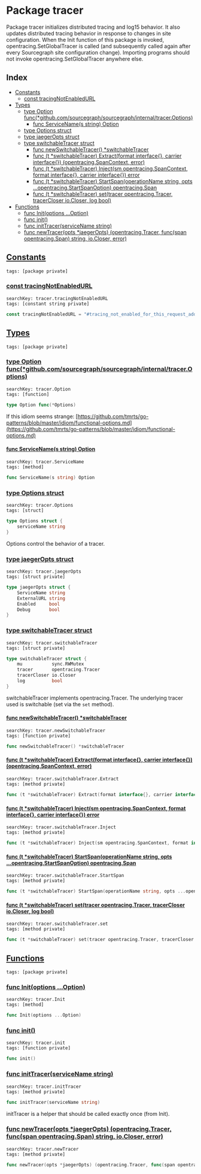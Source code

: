 # Package tracer

Package tracer initializes distributed tracing and log15 behavior. It also updates distributed tracing behavior in response to changes in site configuration. When the Init function of this package is invoked, opentracing.SetGlobalTracer is called (and subsequently called again after every Sourcegraph site configuration change). Importing programs should not invoke opentracing.SetGlobalTracer anywhere else. 

## Index

* [Constants](#const)
    * [const tracingNotEnabledURL](#tracingNotEnabledURL)
* [Types](#type)
    * [type Option func(*github.com/sourcegraph/sourcegraph/internal/tracer.Options)](#Option)
        * [func ServiceName(s string) Option](#ServiceName)
    * [type Options struct](#Options)
    * [type jaegerOpts struct](#jaegerOpts)
    * [type switchableTracer struct](#switchableTracer)
        * [func newSwitchableTracer() *switchableTracer](#newSwitchableTracer)
        * [func (t *switchableTracer) Extract(format interface{}, carrier interface{}) (opentracing.SpanContext, error)](#switchableTracer.Extract)
        * [func (t *switchableTracer) Inject(sm opentracing.SpanContext, format interface{}, carrier interface{}) error](#switchableTracer.Inject)
        * [func (t *switchableTracer) StartSpan(operationName string, opts ...opentracing.StartSpanOption) opentracing.Span](#switchableTracer.StartSpan)
        * [func (t *switchableTracer) set(tracer opentracing.Tracer, tracerCloser io.Closer, log bool)](#switchableTracer.set)
* [Functions](#func)
    * [func Init(options ...Option)](#Init)
    * [func init()](#init.tracer.go)
    * [func initTracer(serviceName string)](#initTracer)
    * [func newTracer(opts *jaegerOpts) (opentracing.Tracer, func(span opentracing.Span) string, io.Closer, error)](#newTracer)


## <a id="const" href="#const">Constants</a>

```
tags: [package private]
```

### <a id="tracingNotEnabledURL" href="#tracingNotEnabledURL">const tracingNotEnabledURL</a>

```
searchKey: tracer.tracingNotEnabledURL
tags: [constant string private]
```

```Go
const tracingNotEnabledURL = "#tracing_not_enabled_for_this_request_add_?trace=1_to_url_to_enable"
```

## <a id="type" href="#type">Types</a>

```
tags: [package private]
```

### <a id="Option" href="#Option">type Option func(*github.com/sourcegraph/sourcegraph/internal/tracer.Options)</a>

```
searchKey: tracer.Option
tags: [function]
```

```Go
type Option func(*Options)
```

If this idiom seems strange: [https://github.com/tmrts/go-patterns/blob/master/idiom/functional-options.md](https://github.com/tmrts/go-patterns/blob/master/idiom/functional-options.md) 

#### <a id="ServiceName" href="#ServiceName">func ServiceName(s string) Option</a>

```
searchKey: tracer.ServiceName
tags: [method]
```

```Go
func ServiceName(s string) Option
```

### <a id="Options" href="#Options">type Options struct</a>

```
searchKey: tracer.Options
tags: [struct]
```

```Go
type Options struct {
	serviceName string
}
```

Options control the behavior of a tracer. 

### <a id="jaegerOpts" href="#jaegerOpts">type jaegerOpts struct</a>

```
searchKey: tracer.jaegerOpts
tags: [struct private]
```

```Go
type jaegerOpts struct {
	ServiceName string
	ExternalURL string
	Enabled     bool
	Debug       bool
}
```

### <a id="switchableTracer" href="#switchableTracer">type switchableTracer struct</a>

```
searchKey: tracer.switchableTracer
tags: [struct private]
```

```Go
type switchableTracer struct {
	mu           sync.RWMutex
	tracer       opentracing.Tracer
	tracerCloser io.Closer
	log          bool
}
```

switchableTracer implements opentracing.Tracer. The underlying tracer used is switchable (set via the `set` method). 

#### <a id="newSwitchableTracer" href="#newSwitchableTracer">func newSwitchableTracer() *switchableTracer</a>

```
searchKey: tracer.newSwitchableTracer
tags: [function private]
```

```Go
func newSwitchableTracer() *switchableTracer
```

#### <a id="switchableTracer.Extract" href="#switchableTracer.Extract">func (t *switchableTracer) Extract(format interface{}, carrier interface{}) (opentracing.SpanContext, error)</a>

```
searchKey: tracer.switchableTracer.Extract
tags: [method private]
```

```Go
func (t *switchableTracer) Extract(format interface{}, carrier interface{}) (opentracing.SpanContext, error)
```

#### <a id="switchableTracer.Inject" href="#switchableTracer.Inject">func (t *switchableTracer) Inject(sm opentracing.SpanContext, format interface{}, carrier interface{}) error</a>

```
searchKey: tracer.switchableTracer.Inject
tags: [method private]
```

```Go
func (t *switchableTracer) Inject(sm opentracing.SpanContext, format interface{}, carrier interface{}) error
```

#### <a id="switchableTracer.StartSpan" href="#switchableTracer.StartSpan">func (t *switchableTracer) StartSpan(operationName string, opts ...opentracing.StartSpanOption) opentracing.Span</a>

```
searchKey: tracer.switchableTracer.StartSpan
tags: [method private]
```

```Go
func (t *switchableTracer) StartSpan(operationName string, opts ...opentracing.StartSpanOption) opentracing.Span
```

#### <a id="switchableTracer.set" href="#switchableTracer.set">func (t *switchableTracer) set(tracer opentracing.Tracer, tracerCloser io.Closer, log bool)</a>

```
searchKey: tracer.switchableTracer.set
tags: [method private]
```

```Go
func (t *switchableTracer) set(tracer opentracing.Tracer, tracerCloser io.Closer, log bool)
```

## <a id="func" href="#func">Functions</a>

```
tags: [package private]
```

### <a id="Init" href="#Init">func Init(options ...Option)</a>

```
searchKey: tracer.Init
tags: [method]
```

```Go
func Init(options ...Option)
```

### <a id="init.tracer.go" href="#init.tracer.go">func init()</a>

```
searchKey: tracer.init
tags: [function private]
```

```Go
func init()
```

### <a id="initTracer" href="#initTracer">func initTracer(serviceName string)</a>

```
searchKey: tracer.initTracer
tags: [method private]
```

```Go
func initTracer(serviceName string)
```

initTracer is a helper that should be called exactly once (from Init). 

### <a id="newTracer" href="#newTracer">func newTracer(opts *jaegerOpts) (opentracing.Tracer, func(span opentracing.Span) string, io.Closer, error)</a>

```
searchKey: tracer.newTracer
tags: [method private]
```

```Go
func newTracer(opts *jaegerOpts) (opentracing.Tracer, func(span opentracing.Span) string, io.Closer, error)
```

